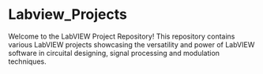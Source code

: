 # Labview_Projects
Welcome to the LabVIEW Project Repository!
This repository contains various LabVIEW projects showcasing the versatility and power of LabVIEW software in circuital designing, signal processing and modulation techniques.

